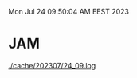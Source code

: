 Mon Jul 24 09:50:04 AM EEST 2023
# JAM
<a href='./cache/202307/24_09.log'>./cache/202307/24_09.log</a>
